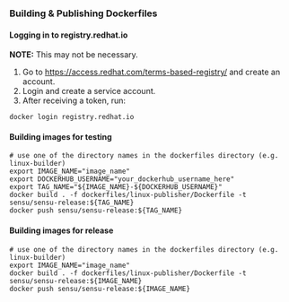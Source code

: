 ### Building & Publishing Dockerfiles

#### Logging in to registry.redhat.io

**NOTE:** This may not be necessary.

1. Go to https://access.redhat.com/terms-based-registry/ and create an account.
2. Login and create a service account.
3. After receiving a token, run:

``` shell
docker login registry.redhat.io
```

#### Building images for testing

``` shell
# use one of the directory names in the dockerfiles directory (e.g. linux-builder)
export IMAGE_NAME="image_name"
export DOCKERHUB_USERNAME="your_dockerhub_username_here"
export TAG_NAME="${IMAGE_NAME}-${DOCKERHUB_USERNAME}"
docker build . -f dockerfiles/linux-publisher/Dockerfile -t sensu/sensu-release:${TAG_NAME}
docker push sensu/sensu-release:${TAG_NAME}
```

#### Building images for release

``` shell
# use one of the directory names in the dockerfiles directory (e.g. linux-builder)
export IMAGE_NAME="image_name"
docker build . -f dockerfiles/linux-publisher/Dockerfile -t sensu/sensu-release:${IMAGE_NAME}
docker push sensu/sensu-release:${IMAGE_NAME}
```
